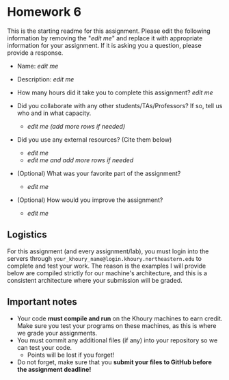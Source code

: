 # Homework 6

This is the starting readme for this assignment.  Please edit the following 
information by removing the "*edit me*" and replace it with appropriate 
information for your assignment. If it is asking you a question, please 
provide a response.

- Name: *edit me*

- Description: *edit me*

- How many hours did it take you to complete this assignment? *edit me*

- Did you collaborate with any other students/TAs/Professors? If so, tell 
  us who and in what capacity.
  - *edit me (add more rows if needed)*

- Did you use any external resources? (Cite them below)
  - *edit me*
  - *edit me and add more rows if needed*

- (Optional) What was your favorite part of the assignment? 
  - *edit me*

- (Optional) How would you improve the assignment? 
  - *edit me*

## Logistics

For this assignment (and every assignment/lab), you must login into the 
servers through `your_khoury_name@login.khoury.northeastern.edu` to complete 
and test your work. The reason is the examples I will provide below are 
compiled strictly for our machine's architecture, and this is a consistent 
architecture where your submission will be graded.

## Important notes

* Your code **must compile and run** on the Khoury machines to earn credit. 
  Make sure you test your programs on these machines, as this is where we 
  grade your assignments.
* You must commit any additional files (if any) into your repository so we 
  can test your code.
  * Points will be lost if you forget!
* Do not forget, make sure that you **submit your files to GitHub before 
  the assignment deadline!**
